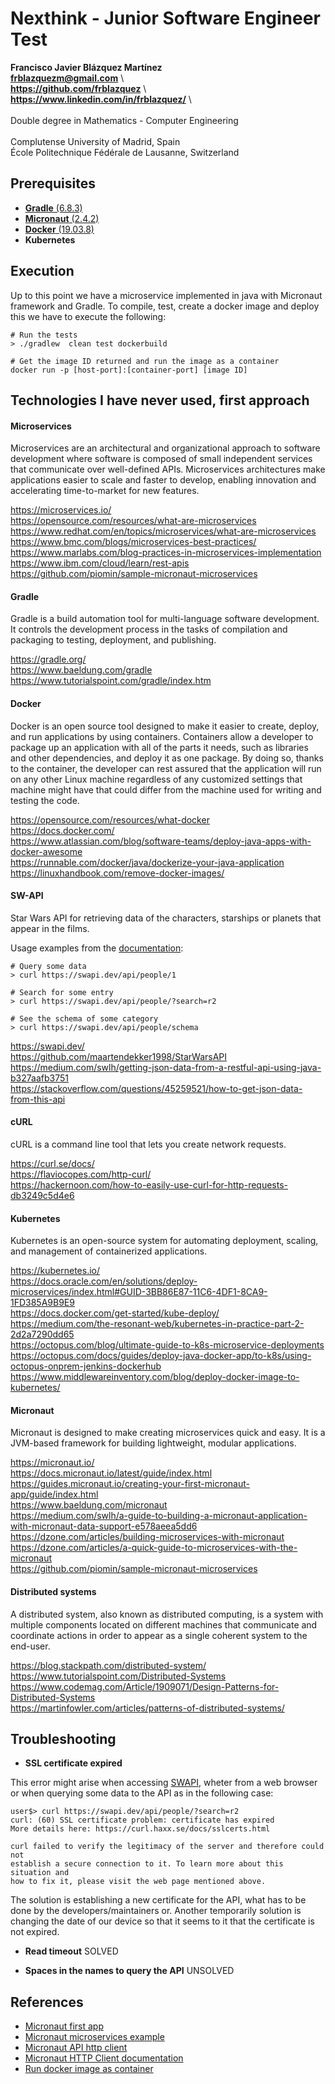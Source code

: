 # Nexthink - Junior Software Engineer Test
	
**Francisco Javier Blázquez Martínez** \
**frblazquezm@gmail.com** \                     
**https://github.com/frblazquez** \            
**https://www.linkedin.com/in/frblazquez/** \  
\
Double degree in Mathematics - Computer Engineering \
\
Complutense University of Madrid, Spain \
École Politechnique Fédérale de Lausanne, Switzerland 



## Prerequisites

- [**Gradle** (6.8.3)](https://gradle.org/)        
- [**Micronaut** (2.4.2)](https://micronaut.io/)   
- [**Docker** (19.03.8)](https://www.docker.com/)   
- **Kubernetes**



## Execution

Up to this point we have a microservice implemented in java with Micronaut framework and Gradle. To compile, test, create a docker image and deploy this we have to execute the following:

```
# Run the tests
> ./gradlew  clean test dockerbuild

# Get the image ID returned and run the image as a container
docker run -p [host-port]:[container-port] [image ID]
```



## Technologies I have never used, first approach

#### Microservices

Microservices are an architectural and organizational approach to software development where software is composed of small independent services that communicate over well-defined APIs. Microservices architectures make applications easier to scale and faster to develop, enabling innovation and accelerating time-to-market for new features.

https://microservices.io/ \
https://opensource.com/resources/what-are-microservices \
https://www.redhat.com/en/topics/microservices/what-are-microservices \
https://www.bmc.com/blogs/microservices-best-practices/ \
https://www.marlabs.com/blog-practices-in-microservices-implementation  \
https://www.ibm.com/cloud/learn/rest-apis \
https://github.com/piomin/sample-micronaut-microservices

#### Gradle

Gradle is a build automation tool for multi-language software development. It controls the development process in the tasks of compilation and packaging to testing, deployment, and publishing.

https://gradle.org/ \
https://www.baeldung.com/gradle \
https://www.tutorialspoint.com/gradle/index.htm 


#### Docker

Docker is an open source tool designed to make it easier to create, deploy, and run applications by using containers. Containers allow a developer to package up an application with all of the parts it needs, such as libraries and other dependencies, and deploy it as one package. By doing so, thanks to the container, the developer can rest assured that the application will run on any other Linux machine regardless of any customized settings that machine might have that could differ from the machine used for writing and testing the code.

https://opensource.com/resources/what-docker \
https://docs.docker.com/ \
https://www.atlassian.com/blog/software-teams/deploy-java-apps-with-docker-awesome \
https://runnable.com/docker/java/dockerize-your-java-application \
https://linuxhandbook.com/remove-docker-images/


#### SW-API

Star Wars API for retrieving data of the characters, starships or planets that appear in the films. 

Usage examples from the [documentation](https://swapi.dev/documentation):

```
# Query some data
> curl https://swapi.dev/api/people/1
```

```
# Search for some entry
> curl https://swapi.dev/api/people/?search=r2
```
 
```
# See the schema of some category
> curl https://swapi.dev/api/people/schema 
```

https://swapi.dev/ \
https://github.com/maartendekker1998/StarWarsAPI \
https://medium.com/swlh/getting-json-data-from-a-restful-api-using-java-b327aafb3751 \
https://stackoverflow.com/questions/45259521/how-to-get-json-data-from-this-api 


#### cURL

cURL is a command line tool that lets you create network requests.

https://curl.se/docs/ \
https://flaviocopes.com/http-curl/ \
https://hackernoon.com/how-to-easily-use-curl-for-http-requests-db3249c5d4e6 


#### Kubernetes

Kubernetes is an open-source system for automating deployment, scaling, and management of containerized applications.

https://kubernetes.io/ \
https://docs.oracle.com/en/solutions/deploy-microservices/index.html#GUID-3BB86E87-11C6-4DF1-8CA9-1FD385A9B9E9 \
https://docs.docker.com/get-started/kube-deploy/ \
https://medium.com/the-resonant-web/kubernetes-in-practice-part-2-2d2a7290dd65 \
https://octopus.com/blog/ultimate-guide-to-k8s-microservice-deployments \
https://octopus.com/docs/guides/deploy-java-docker-app/to-k8s/using-octopus-onprem-jenkins-dockerhub \
https://www.middlewareinventory.com/blog/deploy-docker-image-to-kubernetes/


#### Micronaut

Micronaut is designed to make creating microservices quick and easy. It is a JVM-based framework for building lightweight, modular applications. 

https://micronaut.io/ \
https://docs.micronaut.io/latest/guide/index.html \
https://guides.micronaut.io/creating-your-first-micronaut-app/guide/index.html \
https://www.baeldung.com/micronaut \
https://medium.com/swlh/a-guide-to-building-a-micronaut-application-with-micronaut-data-support-e578aeea5dd6 \
https://dzone.com/articles/building-microservices-with-micronaut \
https://dzone.com/articles/a-quick-guide-to-microservices-with-the-micronaut \
https://github.com/piomin/sample-micronaut-microservices


#### Distributed systems

A distributed system, also known as distributed computing, is a system with multiple components located on different machines that communicate and coordinate actions in order to appear as a single coherent system to the end-user.

https://blog.stackpath.com/distributed-system/ \
https://www.tutorialspoint.com/Distributed-Systems \
https://www.codemag.com/Article/1909071/Design-Patterns-for-Distributed-Systems \
https://martinfowler.com/articles/patterns-of-distributed-systems/ 



## Troubleshooting

* **SSL certificate expired**

This error might arise when accessing [SWAPI](https://swapi.dev/), wheter from a web browser or when querying some data to the API as in the following case:

```
user$> curl https://swapi.dev/api/people/?search=r2
curl: (60) SSL certificate problem: certificate has expired
More details here: https://curl.haxx.se/docs/sslcerts.html

curl failed to verify the legitimacy of the server and therefore could not
establish a secure connection to it. To learn more about this situation and
how to fix it, please visit the web page mentioned above.
```

The solution is establishing a new certificate for the API, what has to be done by the developers/maintainers or. Another temporarily solution is changing the date of our device so that it seems to it that the certificate is not expired. 

* **Read timeout**
SOLVED

* **Spaces in the names to query the API**
UNSOLVED


## References

- [Micronaut first app](https://guides.micronaut.io/creating-your-first-micronaut-app/guide/index.html)
- [Micronaut microservices example](https://github.com/piomin/sample-micronaut-microservices)
- [Micronaut API http client](https://guides.micronaut.io/micronaut-client-http/guide/index.html)
- [Micronaut HTTP Client documentation](https://docs.micronaut.io/latest/guide/index.html#httpClient)
- [Run docker image as container](https://docs.docker.com/language/nodejs/run-containers/)



